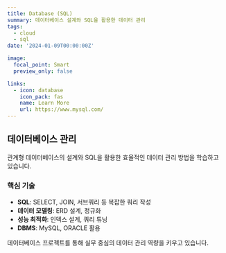 ```yaml
---
title: Database (SQL)
summary: 데이터베이스 설계와 SQL을 활용한 데이터 관리
tags:
  - cloud
  - sql
date: '2024-01-09T00:00:00Z'

image:
  focal_point: Smart
  preview_only: false

links:
  - icon: database
    icon_pack: fas
    name: Learn More
    url: https://www.mysql.com/
---
```


## 데이터베이스 관리

관계형 데이터베이스의 설계와 SQL을 활용한 효율적인 데이터 관리 방법을 학습하고 있습니다.

### 핵심 기술
- **SQL**: SELECT, JOIN, 서브쿼리 등 복잡한 쿼리 작성
- **데이터 모델링**: ERD 설계, 정규화
- **성능 최적화**: 인덱스 설계, 쿼리 튜닝
- **DBMS**: MySQL, ORACLE 활용

데이터베이스 프로젝트를 통해 실무 중심의 데이터 관리 역량을 키우고 있습니다.